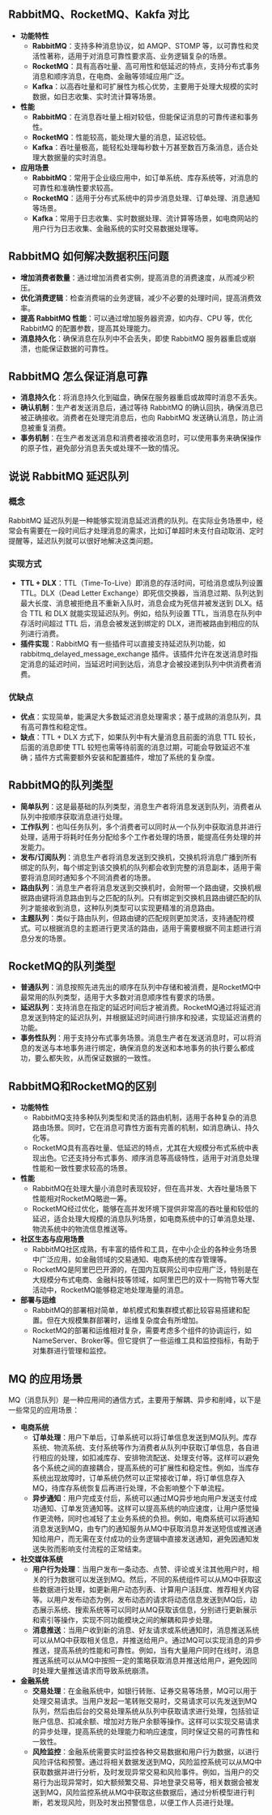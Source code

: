 ## RabbitMQ、RocketMQ、Kakfa 对比
+ **功能特性**
    - **RabbitMQ**：支持多种消息协议，如 AMQP、STOMP 等，以可靠性和灵活性著称，适用于对消息可靠性要求高、业务逻辑复杂的场景。
    - **RocketMQ**：具有高吞吐量、高可用性和低延迟的特点，支持分布式事务消息和顺序消息，在电商、金融等领域应用广泛。
    - **Kafka**：以高吞吐量和可扩展性为核心优势，主要用于处理大规模的实时数据，如日志收集、实时流计算等场景。
+ **性能**
    - **RabbitMQ**：在消息吞吐量上相对较低，但能保证消息的可靠传递和事务性。
    - **RocketMQ**：性能较高，能处理大量的消息，延迟较低。
    - **Kafka**：吞吐量极高，能轻松处理每秒数十万甚至数百万条消息，适合处理大数据量的实时消息。
+ **应用场景**
    - **RabbitMQ**：常用于企业级应用中，如订单系统、库存系统等，对消息的可靠性和准确性要求较高。
    - **RocketMQ**：适用于分布式系统中的异步消息处理、订单处理、消息通知等场景。
    - **Kafka**：常用于日志收集、实时数据处理、流计算等场景，如电商网站的用户行为日志收集、金融系统的实时交易数据处理等。

## RabbitMQ 如何解决数据积压问题
+ **增加消费者数量**：通过增加消费者实例，提高消息的消费速度，从而减少积压。
+ **优化消费逻辑**：检查消费端的业务逻辑，减少不必要的处理时间，提高消费效率。
+ **提高 RabbitMQ 性能**：可以通过增加服务器资源，如内存、CPU 等，优化 RabbitMQ 的配置参数，提高其处理能力。
+ **消息持久化**：确保消息在队列中不会丢失，即使 RabbitMQ 服务器重启或崩溃，也能保证数据的可靠性。

## RabbitMQ 怎么保证消息可靠
+ **消息持久化**：将消息持久化到磁盘，确保在服务器重启或故障时消息不丢失。
+ **确认机制**：生产者发送消息后，通过等待 RabbitMQ 的确认回执，确保消息已被正确接收。消费者在处理完消息后，也向 RabbitMQ 发送确认消息，防止消息被重复消费。
+ **事务机制**：在生产者发送消息和消费者接收消息时，可以使用事务来确保操作的原子性，避免部分消息丢失或处理不一致的情况。

## 说说 RabbitMQ 延迟队列
### 概念
RabbitMQ 延迟队列是一种能够实现消息延迟消费的队列。在实际业务场景中，经常会有需要在一段时间后才处理消息的需求，比如订单超时未支付自动取消、定时提醒等，延迟队列就可以很好地解决这类问题。

### 实现方式
+ **TTL + DLX**：TTL（Time-To-Live）即消息的存活时间，可给消息或队列设置 TTL。DLX（Dead Letter Exchange）即死信交换器，当消息过期、队列达到最大长度、消息被拒绝且不重新入队时，消息会成为死信并被发送到 DLX。结合 TTL 和 DLX 就能实现延迟队列。例如，给队列设置 TTL，当消息在队列中存活时间超过 TTL 后，消息会被发送到绑定的 DLX，进而被路由到相应的队列进行消费。
+ **插件实现**：RabbitMQ 有一些插件可以直接支持延迟队列功能，如 rabbitmq_delayed_message_exchange 插件。该插件允许在发送消息时指定消息的延迟时间，当延迟时间到达后，消息才会被投递到队列中供消费者消费。

### 优缺点
+ **优点**：实现简单，能满足大多数延迟消息处理需求；基于成熟的消息队列，具有高可靠性和稳定性。
+ **缺点**：TTL + DLX 方式下，如果队列中有大量消息且前面的消息 TTL 较长，后面的消息即使 TTL 较短也需等待前面的消息过期，可能会导致延迟不准确；插件方式需要额外安装和配置插件，增加了系统的复杂度。

## RabbitMQ的队列类型
+ **简单队列**：这是最基础的队列类型，消息生产者将消息发送到队列，消费者从队列中按顺序获取消息进行处理。
+ **工作队列**：也叫任务队列，多个消费者可以同时从一个队列中获取消息并进行处理，适用于将耗时任务分配给多个工作者处理的场景，能提高任务处理的并发能力。
+ **发布/订阅队列**：消息生产者将消息发送到交换机，交换机将消息广播到所有绑定的队列，每个绑定到该交换机的队列都会收到完整的消息副本，适用于需要将消息同时通知多个不同消费者的场景。
+ **路由队列**：消息生产者将消息发送到交换机时，会附带一个路由键，交换机根据路由键将消息路由到与之匹配的队列。只有绑定到交换机且路由键匹配的队列才能接收到消息，这种队列类型可以实现更精准的消息路由。
+ **主题队列**：类似于路由队列，但路由键的匹配规则更加灵活，支持通配符模式。可以根据消息的主题进行更灵活的路由，适用于需要根据不同主题进行消息分发的场景。

## RocketMQ的队列类型
+ **普通队列**：消息按照先进先出的顺序在队列中存储和被消费，是RocketMQ中最常用的队列类型，适用于大多数对消息顺序性有要求的场景。
+ **延迟队列**：支持消息在指定的延迟时间后才被消费。RocketMQ通过将延迟消息发送到特定的延迟队列，并根据延迟时间进行排序和投递，实现延迟消费的功能。
+ **事务性队列**：用于支持分布式事务场景。消息生产者在发送消息时，可以将消息的发送与本地事务进行绑定，确保消息的发送和本地事务的执行要么都成功，要么都失败，从而保证数据的一致性。

## RabbitMQ和RocketMQ的区别
+ **功能特性**
    - RabbitMQ支持多种队列类型和灵活的路由机制，适用于各种复杂的消息路由场景。同时，它在消息可靠性方面有完善的机制，如消息确认、持久化等。
    - RocketMQ具有高吞吐量、低延迟的特点，尤其在大规模分布式系统中表现出色。它还支持分布式事务、顺序消息等高级特性，适用于对消息处理性能和一致性要求较高的场景。
+ **性能**
    - RabbitMQ在处理大量小消息时表现较好，但在高并发、大吞吐量场景下性能相对RocketMQ略逊一筹。
    - RocketMQ经过优化，能够在高并发环境下提供非常高的吞吐量和较低的延迟，适合处理大规模的消息队列场景，如电商系统中的订单消息处理、物流系统中的物流信息推送等。
+ **社区生态与应用场景**
    - RabbitMQ社区成熟，有丰富的插件和工具，在中小企业的各种业务场景中广泛应用，如金融领域的交易通知、电商系统的库存管理等。
    - RocketMQ是阿里巴巴开源的，在国内互联网公司中应用广泛，特别是在大规模分布式电商、金融科技等领域，如阿里巴巴的双十一购物节等大型活动中，RocketMQ能够稳定地处理海量的消息。
+ **部署与运维**
    - RabbitMQ的部署相对简单，单机模式和集群模式都比较容易搭建和配置。但在大规模集群部署时，运维复杂度会有所增加。
    - RocketMQ的部署和运维相对复杂，需要考虑多个组件的协调运行，如NameServer、Broker等。但它提供了一些运维工具和监控指标，有助于对集群进行管理和监控。

## MQ 的应用场景
MQ（消息队列）是一种应用间的通信方式，主要用于解耦、异步和削峰，以下是一些常见的应用场景：

+ **电商系统**
    - **订单处理**：用户下单后，订单系统可以将订单信息发送到MQ队列。库存系统、物流系统、支付系统等作为消费者从队列中获取订单信息，各自进行相应的处理，如扣减库存、安排物流配送、处理支付等。这样可以避免各个系统之间的直接耦合，提高系统的可扩展性和稳定性。例如，当库存系统出现故障时，订单系统仍然可以正常接收订单，将订单信息存入MQ，待库存系统恢复后再进行处理，不会影响整个下单流程。
    - **异步通知**：用户完成支付后，系统可以通过MQ异步地向用户发送支付成功通知、订单发货通知等。这样可以提高系统的响应速度，让用户感觉操作更流畅，同时也减轻了主业务系统的负担。例如，电商系统可以将通知消息发送到MQ，由专门的通知服务从MQ中获取消息并发送短信或推送通知给用户，而无需在支付成功的业务逻辑中直接发送通知，避免因通知发送失败而影响支付流程的正常结束。
+ **社交媒体系统**
    - **用户行为处理**：当用户发布一条动态、点赞、评论或关注其他用户时，相关的行为数据可以发送到MQ。然后，不同的系统组件可以从MQ中获取这些数据进行处理，如更新用户动态列表、计算用户活跃度、推荐相关内容等。以用户发布动态为例，发布动态的请求将动态信息发送到MQ后，动态展示系统、搜索系统等可以同时从MQ获取该信息，分别进行更新展示和索引等操作，实现不同功能模块之间的解耦和异步处理。
    - **消息推送**：当用户收到新的消息、好友请求或系统通知时，消息推送系统可以从MQ中获取相关信息，并推送给用户。通过MQ可以实现消息的异步推送，提高系统的性能和可靠性。例如，当有大量用户同时在线时，消息推送系统可以从MQ中按照一定的策略获取消息并推送给用户，避免因同时处理大量推送请求而导致系统崩溃。
+ **金融系统**
    - **交易处理**：在金融系统中，如银行转账、证券交易等场景，MQ可以用于处理交易请求。当用户发起一笔转账交易时，交易请求可以先发送到MQ队列，然后由后台的交易处理系统从队列中获取请求进行处理，包括验证账户信息、扣减余额、增加对方账户余额等操作。这样可以实现交易请求的异步处理，提高系统的处理能力和响应速度，同时保证交易的可靠性和一致性。
    - **风险监控**：金融系统需要实时监控各种交易数据和用户行为数据，以进行风险评估和预警。通过将相关数据发送到MQ，风险监控系统可以从MQ中获取数据并进行分析，及时发现异常交易和风险事件。例如，当用户的交易行为出现异常时，如大额频繁交易、异地登录交易等，相关数据会被发送到MQ，风险监控系统从MQ中获取这些数据后，通过分析模型进行判断，若发现风险，则及时发出预警信息，以便工作人员进行处理。

